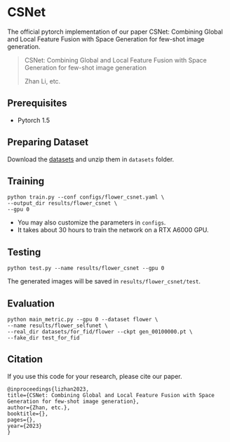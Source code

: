 # CSNet

The official pytorch implementation of our paper CSNet: Combining Global and Local Feature Fusion with Space Generation for few-shot image generation.


>  CSNet: Combining Global and Local Feature Fusion with Space Generation for few-shot image generation
> 
> Zhan Li, etc.
> 


## Prerequisites
- Pytorch 1.5

## Preparing Dataset
Download the [datasets](https://drive.google.com/drive/folders/1nGIqXPEjyhZjIsgiP_-Rb5t6Ji8RdiCA?usp=sharing) and unzip them in `datasets` folder.

## Training
```shell
python train.py --conf configs/flower_csnet.yaml \
--output_dir results/flower_csnet \
--gpu 0
```

* You may also customize the parameters in `configs`.
* It takes about 30 hours to train the network on a RTX A6000 GPU.


## Testing
```shell
python test.py --name results/flower_csnet --gpu 0
```

The generated images will be saved in `results/flower_csnet/test`.


## Evaluation
```shell
python main_metric.py --gpu 0 --dataset flower \
--name results/flower_selfunet \
--real_dir datasets/for_fid/flower --ckpt gen_00100000.pt \
--fake_dir test_for_fid
```

## Citation
If you use this code for your research, please cite our paper.

    @inproceedings{lizhan2023,
    title={CSNet: Combining Global and Local Feature Fusion with Space Generation for few-shot image generation},
    author={Zhan, etc.},
    booktitle={},
    pages={},
    year={2023}
    }



